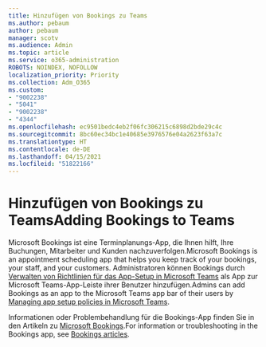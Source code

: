 ```yaml
---
title: Hinzufügen von Bookings zu Teams
ms.author: pebaum
author: pebaum
manager: scotv
ms.audience: Admin
ms.topic: article
ms.service: o365-administration
ROBOTS: NOINDEX, NOFOLLOW
localization_priority: Priority
ms.collection: Adm_O365
ms.custom:
- "9002238"
- "5041"
- "9002238"
- "4344"
ms.openlocfilehash: ec9501bedc4eb2f06fc306215c6898d2bde29c4c
ms.sourcegitcommit: 8bc60ec34bc1e40685e3976576e04a2623f63a7c
ms.translationtype: HT
ms.contentlocale: de-DE
ms.lasthandoff: 04/15/2021
ms.locfileid: "51822166"
---
```

# <a name="adding-bookings-to-teams"></a><span data-ttu-id="0ee5c-102">Hinzufügen von Bookings zu Teams</span><span class="sxs-lookup"><span data-stu-id="0ee5c-102">Adding Bookings to Teams</span></span>

<span data-ttu-id="0ee5c-103">Microsoft Bookings ist eine Terminplanungs-App, die Ihnen hilft, Ihre Buchungen, Mitarbeiter und Kunden nachzuverfolgen.</span><span class="sxs-lookup"><span data-stu-id="0ee5c-103">Microsoft Bookings is an appointment scheduling app that helps you keep track of your bookings, your staff, and your customers.</span></span> <span data-ttu-id="0ee5c-104">Administratoren können Bookings durch [Verwalten von Richtlinien für das App-Setup in Microsoft Teams](https://docs.microsoft.com/microsoftteams/teams-app-setup-policies) als App zur Microsoft Teams-App-Leiste ihrer Benutzer hinzufügen.</span><span class="sxs-lookup"><span data-stu-id="0ee5c-104">Admins can add Bookings as an app to the Microsoft Teams app bar of their users by [Managing app setup policies in Microsoft Teams](https://docs.microsoft.com/microsoftteams/teams-app-setup-policies).</span></span>

<span data-ttu-id="0ee5c-105">Informationen oder Problembehandlung für die Bookings-App finden Sie in den Artikeln zu [Microsoft Bookings](https://docs.microsoft.com/microsoft-365/bookings/bookings-faq).</span><span class="sxs-lookup"><span data-stu-id="0ee5c-105">For information or troubleshooting in the Bookings app, see [Bookings articles](https://docs.microsoft.com/microsoft-365/bookings/bookings-faq).</span></span>
